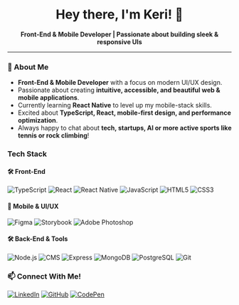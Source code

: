 <h1 align="center"> Hey there, I'm Keri! 👋 </h1>

<p align="center">
  <strong>Front-End & Mobile Developer | Passionate about building sleek & responsive UIs </strong>
</p>

---
### 💬 About Me
- **Front-End & Mobile Developer** with a focus on modern UI/UX design.
- Passionate about creating **intuitive, accessible, and beautiful web & mobile applications**.
- Currently learning **React Native** to level up my mobile-stack skills.
- Excited about **TypeScript, React, mobile-first design, and performance optimization**.
- Always happy to chat about **tech, startups, AI or more active sports like tennis or rock climbing**!


### Tech Stack
#### 🛠 Front-End  
![TypeScript](https://img.shields.io/badge/-TypeScript-3178C6?style=flat-square&logo=typescript&logoColor=white)
![React](https://img.shields.io/badge/-React-61DAFB?style=flat-square&logo=react)
![React Native](https://img.shields.io/badge/-React%20Native-61DAFB?style=flat-square&logo=react)
![JavaScript](https://img.shields.io/badge/-JavaScript-F7DF1E?style=flat-square&logo=javascript&logoColor=black)
![HTML5](https://img.shields.io/badge/-HTML5-E34F26?style=flat-square&logo=html5&logoColor=white)
![CSS3](https://img.shields.io/badge/-CSS3-1572B6?style=flat-square&logo=css3)


#### 📱 Mobile & UI/UX  
![Figma](https://img.shields.io/badge/-Figma-F24E1E?style=flat-square&logo=figma&logoColor=white)
![Storybook](https://img.shields.io/badge/-Storybook-FF4785?style=flat-square&logo=storybook&logoColor=white)
![Adobe Photoshop](https://img.shields.io/badge/-Photoshop-31A8FF?style=flat-square&logo=adobe-photoshop&logoColor=white)

#### 🛠 Back-End & Tools  
![Node.js](https://img.shields.io/badge/-Node.js-339933?style=flat-square&logo=node.js&logoColor=white)
![CMS](https://img.shields.io/badge/-CMS-000000?style=flat-square&logo=ghost&logoColor=white)
![Express](https://img.shields.io/badge/-Express-000000?style=flat-square&logo=express&logoColor=white)
![MongoDB](https://img.shields.io/badge/-MongoDB-47A248?style=flat-square&logo=mongodb&logoColor=white)
![PostgreSQL](https://img.shields.io/badge/-PostgreSQL-336791?style=flat-square&logo=postgresql&logoColor=white)
![Git](https://img.shields.io/badge/-Git-F05032?style=flat-square&logo=git&logoColor=white)


### 📫 Connect With Me!

[![LinkedIn](https://img.shields.io/badge/-LinkedIn-0077B5?style=flat-square&logo=linkedin&logoColor=white)](https://www.linkedin.com/in/keri-ann-wilkins/)
[![GitHub](https://img.shields.io/badge/-GitHub-181717?style=flat-square&logo=github)](https://github.com/kwilkinz)
[![CodePen](https://img.shields.io/badge/-CodePen-000000?style=flat-square&logo=codepen&logoColor=white)](https://codepen.io/kwilkinz)

